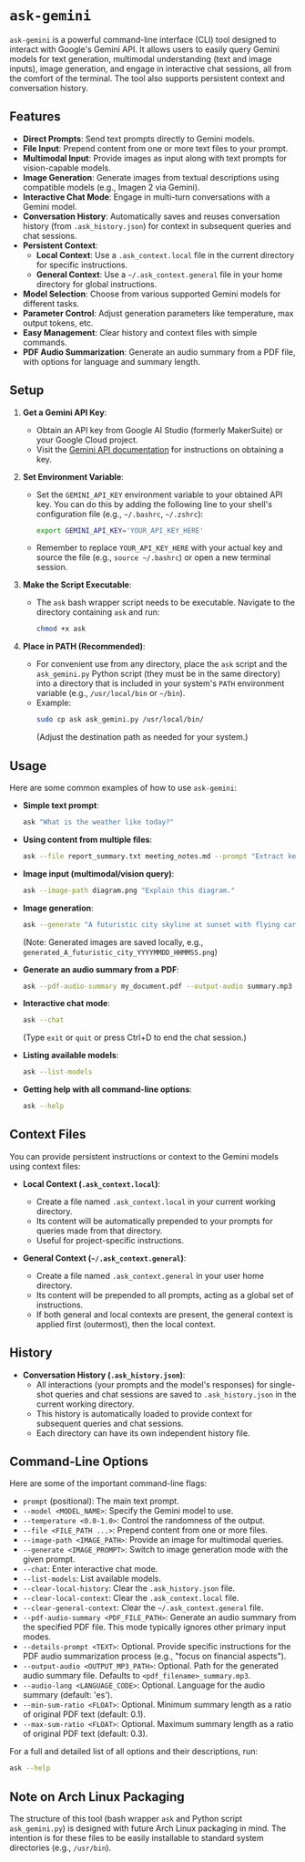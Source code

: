 # `ask-gemini`

`ask-gemini` is a powerful command-line interface (CLI) tool designed to interact with Google's Gemini API. It allows users to easily query Gemini models for text generation, multimodal understanding (text and image inputs), image generation, and engage in interactive chat sessions, all from the comfort of the terminal. The tool also supports persistent context and conversation history.

## Features

*   **Direct Prompts**: Send text prompts directly to Gemini models.
*   **File Input**: Prepend content from one or more text files to your prompt.
*   **Multimodal Input**: Provide images as input along with text prompts for vision-capable models.
*   **Image Generation**: Generate images from textual descriptions using compatible models (e.g., Imagen 2 via Gemini).
*   **Interactive Chat Mode**: Engage in multi-turn conversations with a Gemini model.
*   **Conversation History**: Automatically saves and reuses conversation history (from `.ask_history.json`) for context in subsequent queries and chat sessions.
*   **Persistent Context**:
    *   **Local Context**: Use a `.ask_context.local` file in the current directory for specific instructions.
    *   **General Context**: Use a `~/.ask_context.general` file in your home directory for global instructions.
*   **Model Selection**: Choose from various supported Gemini models for different tasks.
*   **Parameter Control**: Adjust generation parameters like temperature, max output tokens, etc.
*   **Easy Management**: Clear history and context files with simple commands.
*   **PDF Audio Summarization**: Generate an audio summary from a PDF file, with options for language and summary length.

## Setup

1.  **Get a Gemini API Key**:
    *   Obtain an API key from Google AI Studio (formerly MakerSuite) or your Google Cloud project.
    *   Visit the [Gemini API documentation](https://ai.google.dev/docs) for instructions on obtaining a key.

2.  **Set Environment Variable**:
    *   Set the `GEMINI_API_KEY` environment variable to your obtained API key. You can do this by adding the following line to your shell's configuration file (e.g., `~/.bashrc`, `~/.zshrc`):
        ```bash
        export GEMINI_API_KEY='YOUR_API_KEY_HERE'
        ```
    *   Remember to replace `YOUR_API_KEY_HERE` with your actual key and source the file (e.g., `source ~/.bashrc`) or open a new terminal session.

3.  **Make the Script Executable**:
    *   The `ask` bash wrapper script needs to be executable. Navigate to the directory containing `ask` and run:
        ```bash
        chmod +x ask
        ```

4.  **Place in PATH (Recommended)**:
    *   For convenient use from any directory, place the `ask` script and the `ask_gemini.py` Python script (they must be in the same directory) into a directory that is included in your system's `PATH` environment variable (e.g., `/usr/local/bin` or `~/bin`).
    *   Example:
        ```bash
        sudo cp ask ask_gemini.py /usr/local/bin/
        ```
        (Adjust the destination path as needed for your system.)

## Usage

Here are some common examples of how to use `ask-gemini`:

*   **Simple text prompt**:
    ```bash
    ask "What is the weather like today?"
    ```

*   **Using content from multiple files**:
    ```bash
    ask --file report_summary.txt meeting_notes.md --prompt "Extract key decisions from these documents."
    ```

*   **Image input (multimodal/vision query)**:
    ```bash
    ask --image-path diagram.png "Explain this diagram."
    ```

*   **Image generation**:
    ```bash
    ask --generate "A futuristic city skyline at sunset with flying cars."
    ```
    (Note: Generated images are saved locally, e.g., `generated_A_futuristic_city_YYYYMMDD_HHMMSS.png`)

*   **Generate an audio summary from a PDF**:
    ```bash
    ask --pdf-audio-summary my_document.pdf --output-audio summary.mp3 --audio-lang en --details-prompt "focus on conclusions"
    ```

*   **Interactive chat mode**:
    ```bash
    ask --chat
    ```
    (Type `exit` or `quit` or press Ctrl+D to end the chat session.)

*   **Listing available models**:
    ```bash
    ask --list-models
    ```

*   **Getting help with all command-line options**:
    ```bash
    ask --help
    ```

## Context Files

You can provide persistent instructions or context to the Gemini models using context files:

*   **Local Context (`.ask_context.local`)**:
    *   Create a file named `.ask_context.local` in your current working directory.
    *   Its content will be automatically prepended to your prompts for queries made from that directory.
    *   Useful for project-specific instructions.

*   **General Context (`~/.ask_context.general`)**:
    *   Create a file named `.ask_context.general` in your user home directory.
    *   Its content will be prepended to all prompts, acting as a global set of instructions.
    *   If both general and local contexts are present, the general context is applied first (outermost), then the local context.

## History

*   **Conversation History (`.ask_history.json`)**:
    *   All interactions (your prompts and the model's responses) for single-shot queries and chat sessions are saved to `.ask_history.json` in the current working directory.
    *   This history is automatically loaded to provide context for subsequent queries and chat sessions.
    *   Each directory can have its own independent history file.

## Command-Line Options

Here are some of the important command-line flags:

*   `prompt` (positional): The main text prompt.
*   `--model <MODEL_NAME>`: Specify the Gemini model to use.
*   `--temperature <0.0-1.0>`: Control the randomness of the output.
*   `--file <FILE_PATH ...>`: Prepend content from one or more files.
*   `--image-path <IMAGE_PATH>`: Provide an image for multimodal queries.
*   `--generate <IMAGE_PROMPT>`: Switch to image generation mode with the given prompt.
*   `--chat`: Enter interactive chat mode.
*   `--list-models`: List available models.
*   `--clear-local-history`: Clear the `.ask_history.json` file.
*   `--clear-local-context`: Clear the `.ask_context.local` file.
*   `--clear-general-context`: Clear the `~/.ask_context.general` file.
*   `--pdf-audio-summary <PDF_FILE_PATH>`: Generate an audio summary from the specified PDF file. This mode typically ignores other primary input modes.
*   `--details-prompt <TEXT>`: Optional. Provide specific instructions for the PDF audio summarization process (e.g., "focus on financial aspects").
*   `--output-audio <OUTPUT_MP3_PATH>`: Optional. Path for the generated audio summary file. Defaults to `<pdf_filename>_summary.mp3`.
*   `--audio-lang <LANGUAGE_CODE>`: Optional. Language for the audio summary (default: 'es').
*   `--min-sum-ratio <FLOAT>`: Optional. Minimum summary length as a ratio of original PDF text (default: 0.1).
*   `--max-sum-ratio <FLOAT>`: Optional. Maximum summary length as a ratio of original PDF text (default: 0.3).

For a full and detailed list of all options and their descriptions, run:
```bash
ask --help
```

## Note on Arch Linux Packaging

The structure of this tool (bash wrapper `ask` and Python script `ask_gemini.py`) is designed with future Arch Linux packaging in mind. The intention is for these files to be easily installable to standard system directories (e.g., `/usr/bin`).
